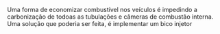 Uma forma de economizar combustível nos veículos é impedindo a carbonização de todoas as tubulações e câmeras de combustão interna. Uma solução que poderia ser feita, é implementar um bico injetor